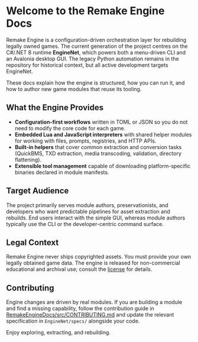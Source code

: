 # Welcome to the Remake Engine Docs

Remake Engine is a configuration-driven orchestration layer for rebuilding legally owned games. The current generation of the project centres on the C#/.NET 8 runtime **EngineNet**, which powers both a menu-driven CLI and an Avalonia desktop GUI. The legacy Python automation remains in the repository for historical context, but all active development targets EngineNet.

These docs explain how the engine is structured, how you can run it, and how to author new game modules that reuse its tooling.

## What the Engine Provides
- **Configuration-first workflows** written in TOML or JSON so you do not need to modify the core code for each game.
- **Embedded Lua and JavaScript interpreters** with shared helper modules for working with files, prompts, registries, and HTTP APIs.
- **Built-in helpers** that cover common extraction and conversion tasks (QuickBMS, TXD extraction, media transcoding, validation, directory flattening).
- **Extensible tool management** capable of downloading platform-specific binaries declared in module manifests.

## Target Audience
The project primarily serves module authors, preservationists, and developers who want predictable pipelines for asset extraction and rebuilds. End users interact with the simple GUI, whereas module authors typically use the CLI or the developer-centric command surface.

## Legal Context
Remake Engine never ships copyrighted assets. You must provide your own legally obtained game data. The engine is released for non-commercial educational and archival use; consult the [license](license_legal/license.md) for details.

## Contributing
Engine changes are driven by real modules. If you are building a module and find a missing capability, follow the contribution guide in [RemakeEngineDocs/src/CONTRIBUTING.md](CONTRIBUTING.md) and update the relevant specification in `EngineNet/specs/` alongside your code.

Enjoy exploring, extracting, and rebuilding.
